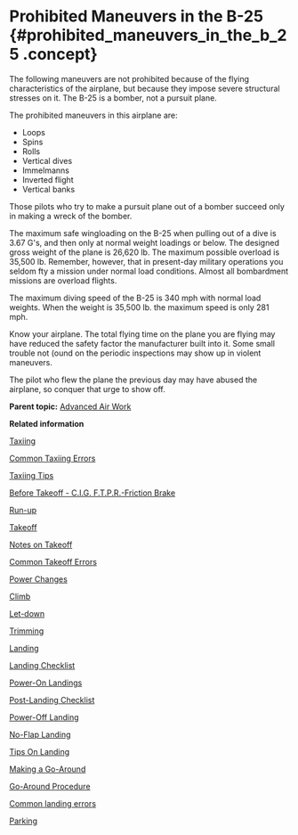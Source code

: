 # Prohibited Maneuvers in the B-25 {#prohibited_maneuvers_in_the_b_25 .concept}

The following maneuvers are not prohibited because of the flying characteristics of the airplane, but because they impose severe structural stresses on it. The B-25 is a bomber, not a pursuit plane.

The prohibited maneuvers in this airplane are:

-   Loops
-   Spins
-   Rolls
-   Vertical dives
-   Immelmanns
-   Inverted flight
-   Vertical banks

Those pilots who try to make a pursuit plane out of a bomber succeed only in making a wreck of the bomber.

The maximum safe wingloading on the B-25 when pulling out of a dive is 3.67 G's, and then only at normal weight loadings or below. The designed gross weight of the plane is 26,620 lb. The maximum possible overload is 35,500 lb. Remember, however, that in present-day military operations you seldom fty a mission under normal load conditions. Almost all bombardment missions are overload flights.

The maximum diving speed of the B-25 is 340 mph with normal load weights. When the weight is 35,500 lb. the maximum speed is only 281 mph.

Know your airplane. The total flying time on the plane you are flying may have reduced the safety factor the manufacturer built into it. Some small trouble not \(ound on the periodic inspections may show up in violent maneuvers.

The pilot who flew the plane the previous day may have abused the airplane, so conquer that urge to show off.

**Parent topic:** [Advanced Air Work](../topics/advanced_air_work.md)

**Related information**  


[Taxiing](../topics/taxiing.md)

[Common Taxiing Errors](../topics/common_taxiing_errors.md)

[Taxiing Tips](../topics/taxiing_tips.md)

[Before Takeoff - C.I.G. F.T.P.R.-Friction Brake](../topics/before_takeoff_c.i.g.f.t.p.r._friction_brake.md)

[Run-up](../topics/run_up.md)

[Takeoff](../topics/takeoff.md)

[Notes on Takeoff](../topics/notes_on_takeoff.md)

[Common Takeoff Errors](../topics/common_takeoff_errors.md)

[Power Changes](../topics/power_changes.md)

[Climb](../topics/climb.md)

[Let-down](../topics/let_down.md)

[Trimming](../topics/trimming.md)

[Landing](../topics/landing.md)

[Landing Checklist](../topics/landing_checklist.md)

[Power-On Landings](../topics/power_on_landings.md)

[Post-Landing Checklist](../topics/post_landing_checklist.md)

[Power-Off Landing](../topics/power_off_landing.md)

[No-Flap Landing](../topics/no_flap_landing.md)

[Tips On Landing](../topics/tips_on_landing.md)

[Making a Go-Around](../topics/making_a_go_around.md)

[Go-Around Procedure](../topics/go_around_procedure.md)

[Common landing errors](../topics/common_landing_errors.md)

[Parking](../topics/parking.md)

